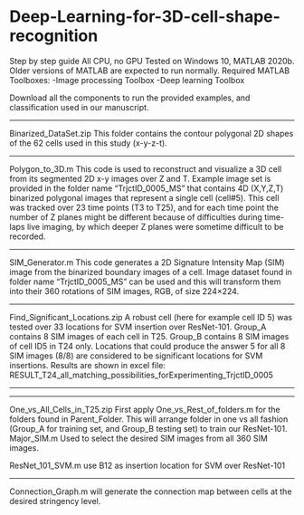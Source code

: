 # Deep-Learning-for-3D-cell-shape-recognition

Step by step guide
All CPU, no GPU
Tested on Windows 10, MATLAB 2020b. Older versions of MATLAB are expected to run normally.
Required MATLAB Toolboxes:
-Image processing Toolbox
-Deep learning Toolbox

Download all the components to run the provided examples, and classification used in our manuscript.


*************************************************************************************
Binarized_DataSet.zip
This folder contains the contour polygonal 2D shapes of the 62 cells used in this study (x-y-z-t).
*************************************************************************************
Polygon_to_3D.m
This code is used to reconstruct and visualize a 3D cell from its segmented 2D x-y images over Z and T. Example image set is provided in the folder name “TrjctID_0005_MS” that contains 4D (X,Y,Z,T) binarized polygonal images that represent a single cell (cell#5). This cell was tracked over 23 time points (T3 to T25), and for each time point the number of Z planes might be different because of difficulties during time-laps live imaging, by which deeper Z planes were sometime difficult to be recorded. 
*************************************************************************************
SIM_Generator.m 
This code generates a 2D Signature Intensity Map (SIM) image from the binarized boundary images of a cell. Image dataset found in folder name “TrjctID_0005_MS” can be used and this will transform them into their 360 rotations of SIM images, RGB, of size 224×224.

*************************************************************************************
Find_Significant_Locations.zip
A robust cell (here for example cell ID 5) was tested over 33 locations for SVM insertion over ResNet-101. Group_A contains 8 SIM images of each cell in T25. Group_B contains 8 SIM images of cell ID5 in T24 only.  Locations that could produce the answer 5 for all 8 SIM images (8/8) are considered to be significant locations for SVM insertions. Results are shown in excel file: RESULT_T24_all_matching_possibilities_forExperimenting_TrjctID_0005
*************************************************************************************
*************************************************************************************
One_vs_All_Cells_in_T25.zip
First apply One_vs_Rest_of_folders.m for the folders found in Parent_Folder. This will arrange folder in one vs all fashion (Group_A for training set, and Group_B testing set) to train our ResNet-101. 
Major_SIM.m Used to select the desired SIM images from all 360 SIM images.

ResNet_101_SVM.m use B12 as insertion location for SVM over ResNet-101
*************************************************************************************
Connection_Graph.m will generate the connection map between cells at the desired stringency level.






 






